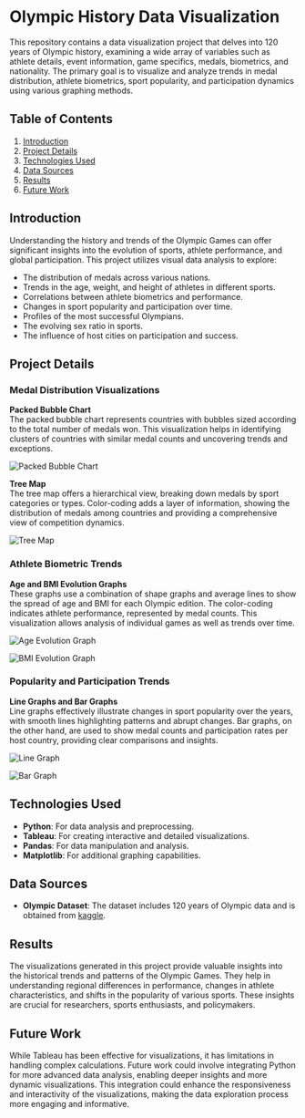 # Olympic History Data Visualization

This repository contains a data visualization project that delves into 120 years of Olympic history, examining a wide array of variables such as athlete details, event information, game specifics, medals, biometrics, and nationality. The primary goal is to visualize and analyze trends in medal distribution, athlete biometrics, sport popularity, and participation dynamics using various graphing methods.

## Table of Contents
1. [Introduction](#introduction)
2. [Project Details](#project-details)
3. [Technologies Used](#technologies-used)
4. [Data Sources](#data-sources)
5. [Results](#results)
6. [Future Work](#future-work)

## Introduction

Understanding the history and trends of the Olympic Games can offer significant insights into the evolution of sports, athlete performance, and global participation. This project utilizes visual data analysis to explore:

- The distribution of medals across various nations.
- Trends in the age, weight, and height of athletes in different sports.
- Correlations between athlete biometrics and performance.
- Changes in sport popularity and participation over time.
- Profiles of the most successful Olympians.
- The evolving sex ratio in sports.
- The influence of host cities on participation and success.

## Project Details

### Medal Distribution Visualizations

**Packed Bubble Chart**  
The packed bubble chart represents countries with bubbles sized according to the total number of medals won. This visualization helps in identifying clusters of countries with similar medal counts and uncovering trends and exceptions.

![Packed Bubble Chart](https://github.com/disanza-franck/Olympic-Games/assets/146677173/05b3e620-473e-4f5c-8ada-802fdfd6cc3d)


**Tree Map**  
The tree map offers a hierarchical view, breaking down medals by sport categories or types. Color-coding adds a layer of information, showing the distribution of medals among countries and providing a comprehensive view of competition dynamics.

![Tree Map](https://github.com/disanza-franck/Olympic-Games/assets/146677173/37c89e37-b822-4df3-bd5e-a38fe6e28fce)


### Athlete Biometric Trends

**Age and BMI Evolution Graphs**  
These graphs use a combination of shape graphs and average lines to show the spread of age and BMI for each Olympic edition. The color-coding indicates athlete performance, represented by medal counts. This visualization allows analysis of individual games as well as trends over time.

![Age Evolution Graph](https://github.com/disanza-franck/Olympic-Games/assets/146677173/7886da6a-de64-450d-bc44-b73b99675314)

![BMI Evolution Graph](https://github.com/disanza-franck/Olympic-Games/assets/146677173/4d41b5a4-f71e-4a82-9d1a-3c3820625eaa)


### Popularity and Participation Trends

**Line Graphs and Bar Graphs**  
Line graphs effectively illustrate changes in sport popularity over the years, with smooth lines highlighting patterns and abrupt changes. Bar graphs, on the other hand, are used to show medal counts and participation rates per host country, providing clear comparisons and insights.

![Line Graph](https://github.com/disanza-franck/Olympic-Games/assets/146677173/fef927ad-bfc5-4d26-8ef6-88c554467c4a)

![Bar Graph](https://github.com/disanza-franck/Olympic-Games/assets/146677173/004da263-cd3e-4f3a-9de1-3ba8f08aca51)


## Technologies Used

- **Python**: For data analysis and preprocessing.
- **Tableau**: For creating interactive and detailed visualizations.
- **Pandas**: For data manipulation and analysis.
- **Matplotlib**: For additional graphing capabilities.

## Data Sources

- **Olympic Dataset**: The dataset includes 120 years of Olympic data and is obtained from [kaggle](https://www.kaggle.com/datasets/heesoo37/120-years-of-olympic-history-athletes-and-results).

## Results

The visualizations generated in this project provide valuable insights into the historical trends and patterns of the Olympic Games. They help in understanding regional differences in performance, changes in athlete characteristics, and shifts in the popularity of various sports. These insights are crucial for researchers, sports enthusiasts, and policymakers.

## Future Work

While Tableau has been effective for visualizations, it has limitations in handling complex calculations. Future work could involve integrating Python for more advanced data analysis, enabling deeper insights and more dynamic visualizations. This integration could enhance the responsiveness and interactivity of the visualizations, making the data exploration process more engaging and informative.
